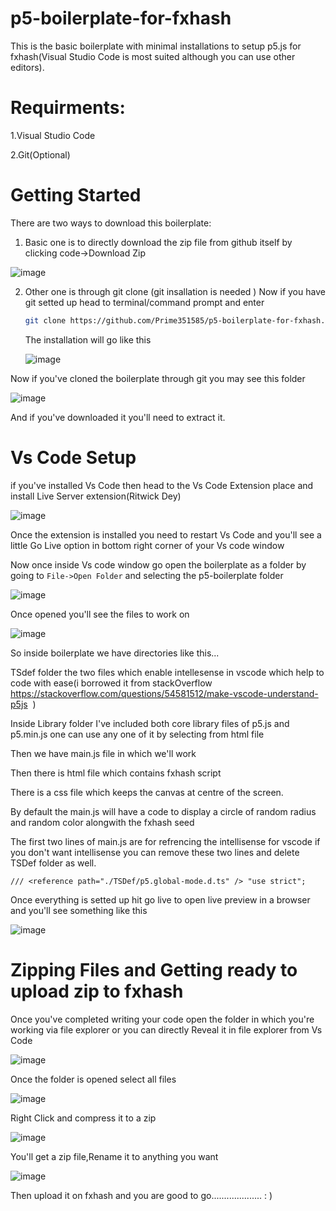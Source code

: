# p5-boilerplate-for-fxhash
This is the basic boilerplate with minimal installations to setup p5.js for fxhash(Visual Studio Code is most suited although you can use other editors).

# Requirments:
1.Visual Studio Code

2.Git(Optional)

# Getting Started

There are two ways to download this boilerplate:
1. Basic one is to directly download the zip file from github itself by clicking code->Download Zip

![image](https://user-images.githubusercontent.com/76157279/188544230-7f99a47c-2cb2-464b-afb2-8c9d440392a3.png)

2. Other one is through git clone (git insallation is needed )
    Now if you have git setted up head to terminal/command prompt and enter
    ```sh
    git clone https://github.com/Prime351585/p5-boilerplate-for-fxhash.git
    ```
    The installation will go like this
    
    ![image](https://user-images.githubusercontent.com/76157279/188544962-f8360ab6-5271-4270-91dd-b0c8a44a1805.png)

Now if you've cloned the boilerplate through git you may see this folder

![image](https://user-images.githubusercontent.com/76157279/188545693-11b9f530-4cce-4719-b50d-64e34945d211.png)

And if you've downloaded it you'll need to extract it.

# Vs Code Setup
if you've installed Vs Code then head to the Vs Code Extension place and install Live Server extension(Ritwick Dey)

![image](https://user-images.githubusercontent.com/76157279/188546685-eb177ba9-7251-482f-ab49-da21491502ed.png)

Once the extension is installed you need to restart Vs Code and you'll see a little Go Live option in bottom right corner of your Vs code window

Now once inside Vs code window go open the boilerplate as a folder by going to `` File->Open Folder `` and selecting the p5-boilerplate folder

![image](https://user-images.githubusercontent.com/76157279/188547517-53e4d539-43ea-41f4-8a74-da686b8e2d89.png)

Once opened you'll see the files to work on 

![image](https://user-images.githubusercontent.com/76157279/188548099-a510026a-cdb4-4d08-b6e7-b362012ff1b4.png)

So inside boilerplate we have directories like this...

TSdef folder the two files which enable intellesense in vscode which help to code with ease(i borrowed it from stackOverflow 
https://stackoverflow.com/questions/54581512/make-vscode-understand-p5js
 )

Inside Library folder I've included both core library files of p5.js and p5.min.js one can use any one of it by selecting from html file

Then we have main.js file in which we'll work

Then there is html file which contains fxhash script

There is a css file which keeps the canvas at centre of the screen.

By default the main.js will have a code to display a circle of random radius and random color alongwith the fxhash seed

The first two lines of main.js are for refrencing the intellisense for vscode if you don't want intellisense you can remove these two lines and delete TSDef folder as well.

``/// <reference path="./TSDef/p5.global-mode.d.ts" />
"use strict"; ``

Once everything is setted up hit go live to open live preview in a browser and you'll see something like this

![image](https://user-images.githubusercontent.com/76157279/188549278-2c73f92b-2689-4284-9b49-22cb2e84f303.png)

# Zipping Files and Getting ready to upload zip to fxhash

Once you've completed writing your code open the folder in which you're working via file explorer or you can directly Reveal it in file explorer from Vs Code

![image](https://user-images.githubusercontent.com/76157279/188549967-890bca7b-eed5-43ce-b476-65faca72f570.png)

Once the folder is opened select all files

![image](https://user-images.githubusercontent.com/76157279/188550341-0a93fc58-3778-4647-965f-aeacec0ed5d7.png)

Right Click and compress it to a zip

![image](https://user-images.githubusercontent.com/76157279/188550466-27156c4a-ff26-4814-841f-72b5f57e69af.png)

You'll get a zip file,Rename it to anything you want

![image](https://user-images.githubusercontent.com/76157279/188550609-9c771101-87d6-4de2-980d-0e2dad3eff93.png)

Then upload it on fxhash and you are good to go.................... : )









